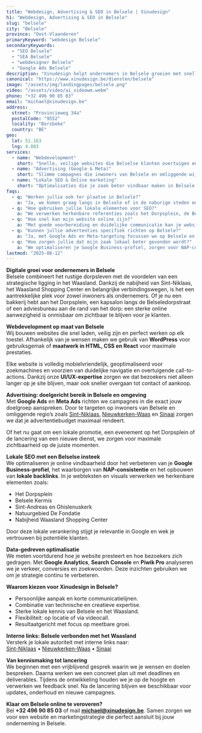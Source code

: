 ```yaml
---
title: "Webdesign, Advertising & SEO in Belsele | Xinudesign"
h1: "Webdesign, Advertising & SEO in Belsele"
slug: "belsele"
city: "Belsele"
province: "Oost-Vlaanderen"
primaryKeyword: "webdesign Belsele"
secondaryKeywords:
  - "SEO Belsele"
  - "SEA Belsele"
  - "webdesigner Belsele"
  - "Google Ads Belsele"
description: "Xinudesign helpt ondernemers in Belsele groeien met snelle websites, gerichte advertentiecampagnes en lokale SEO-strategieën die inspelen op de troeven van de gemeente."
canonical: "https://www.xinudesign.be/diensten/belsele"
image: "/assets/img/landingpages/belsele.png"
video: "/assets/video/ai_videowm.webm"
phone: "+32 496 90 85 03"
email: "michael@xinudesign.be"
address:
  street: "Provincieweg 34a"
  postalCode: "9552"
  locality: "Borsbeke"
  country: "BE"
geo:
  lat: 51.163
  lng: 4.083
services:
  - name: "Webdevelopment"
    short: "Snelle, veilige websites die Belselse klanten overtuigen en converteren."
  - name: "Advertising (Google & Meta)"
    short: "Slimme campagnes die inwoners van Belsele en omliggende wijken gericht bereiken."
  - name: "Lokale SEO & Online marketing"
    short: "Optimalisaties die je zaak beter vindbaar maken in Belsele en omgeving."
faqs:
  - q: "Werken jullie ook ter plaatse in Belsele?"
    a: "Ja, we komen graag langs in Belsele of in de naburige steden en dorpen zoals [Sint-Niklaas](/diensten/sint-niklaas), [Nieuwkerken-Waas](/diensten/nieuwkerken-waas) en [Sinaai](/diensten/sinaai)."
  - q: "Hoe gebruiken jullie lokale elementen voor SEO?"
    a: "We verwerken herkenbare referenties zoals het Dorpsplein, de Belsele Kermis en het nabijgelegen Waasland Shopping Center in teksten, meta-data en visuals."
  - q: "Hoe snel kan mijn website online zijn?"
    a: "Met goede voorbereiding en duidelijke communicatie kan je website doorgaans binnen 2 tot 4 weken live gaan."
  - q: "Kunnen jullie advertenties specifiek richten op Belsele?"
    a: "Ja, met Google Ads en Meta-targeting focussen we op Belsele en de omliggende regio’s."
  - q: "Hoe zorgen jullie dat mijn zaak lokaal beter gevonden wordt?"
    a: "We optimaliseren je Google Business-profiel, zorgen voor NAP-consistentie en bouwen lokale backlinks rond zoekwoorden zoals 'webdesigner Belsele'."
lastmod: "2025-08-12"
---
```


**Digitale groei voor ondernemers in Belsele**  
Belsele combineert het rustige dorpsleven met de voordelen van een strategische ligging in het Waasland. Dankzij de nabijheid van Sint-Niklaas, het Waasland Shopping Center en belangrijke verbindingswegen, is het een aantrekkelijke plek voor zowel inwoners als ondernemers. Of je nu een bakkerij hebt aan het Dorpsplein, een kapsalon langs de Belseledorpstraat of een adviesbureau aan de rand van het dorp: een sterke online aanwezigheid is onmisbaar om zichtbaar te blijven voor je klanten.

**Webdevelopment op maat van Belsele**  
Wij bouwen websites die snel laden, veilig zijn en perfect werken op elk toestel. Afhankelijk van je wensen maken we gebruik van **WordPress** voor gebruiksgemak of **maatwerk in HTML, CSS en React** voor maximale prestaties.

Elke website is volledig mobielvriendelijk, geoptimaliseerd voor zoekmachines en voorzien van duidelijke navigatie en overtuigende call-to-actions. Dankzij onze **UI/UX-expertise** zorgen we dat bezoekers niet alleen langer op je site blijven, maar ook sneller overgaan tot contact of aankoop.

**Advertising: doelgericht bereik in Belsele en omgeving**  
Met **Google Ads** en **Meta Ads** richten we campagnes in die exact jouw doelgroep aanspreken. Door te targeten op inwoners van Belsele en omliggende regio’s zoals [Sint-Niklaas](/diensten/sint-niklaas), [Nieuwkerken-Waas](/diensten/nieuwkerken-waas) en [Sinaai](/diensten/sinaai) zorgen we dat je advertentiebudget maximaal rendeert.

Of het nu gaat om een lokale promotie, een evenement op het Dorpsplein of de lancering van een nieuwe dienst, we zorgen voor maximale zichtbaarheid op de juiste momenten.

**Lokale SEO met een Belselse insteek**  
We optimaliseren je online vindbaarheid door het verbeteren van je **Google Business-profiel**, het waarborgen van **NAP-consistentie** en het opbouwen van **lokale backlinks**. In je webteksten en visuals verwerken we herkenbare elementen zoals:

- Het Dorpsplein
- Belsele Kermis
- Sint-Andreas en Ghislenuskerk
- Natuurgebied De Fondatie
- Nabijheid Waasland Shopping Center

Door deze lokale verankering stijgt je relevantie in Google en wek je vertrouwen bij potentiële klanten.

**Data-gedreven optimalisatie**  
We meten voortdurend hoe je website presteert en hoe bezoekers zich gedragen. Met **Google Analytics**, **Search Console** en **Piwik Pro** analyseren we je verkeer, conversies en zoekwoorden. Deze inzichten gebruiken we om je strategie continu te verbeteren.

**Waarom kiezen voor Xinudesign in Belsele?**

- Persoonlijke aanpak en korte communicatielijnen.
- Combinatie van technische en creatieve expertise.
- Sterke lokale kennis van Belsele en het Waasland.
- Flexibiliteit: op locatie of via videocall.
- Resultaatgericht met focus op meetbare groei.

**Interne links: Belsele verbonden met het Waasland**  
Versterk je lokale autoriteit met interne links naar:  
[Sint-Niklaas](/diensten/sint-niklaas) • [Nieuwkerken-Waas](/diensten/nieuwkerken-waas) • [Sinaai](/diensten/sinaai)

**Van kennismaking tot lancering**  
We beginnen met een vrijblijvend gesprek waarin we je wensen en doelen bespreken. Daarna werken we een concreet plan uit met deadlines en deliverables. Tijdens de ontwikkeling houden we je op de hoogte en verwerken we feedback snel. Na de lancering blijven we beschikbaar voor updates, onderhoud en nieuwe campagnes.

**Klaar om Belsele online te veroveren?**  
Bel **+32 496 90 85 03** of mail **[michael@xinudesign.be](mailto:michael@xinudesign.be)**. Samen zorgen we voor een website en marketingstrategie die perfect aansluit bij jouw onderneming in Belsele.
